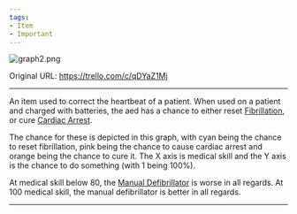 ```yaml
---
tags:
- Item
- Important
---
```


![graph2.png](https:/trello.com/1/cards/632d78ad42b6010054970665/attachments/632d78f61f079304ee30e414/download/graph2.png)

Original URL: https://trello.com/c/qDYaZ1Mj

---

An item used to correct the heartbeat of a patient. When used on a patient and charged with batteries, the aed has a chance to either reset [Fibrillation](../Heart/Fibrillation.md), or cure [Cardiac Arrest](../Heart/Cardiac%20Arrest.md).

The chance for these is depicted in this graph, with cyan being the chance to reset fibrillation, pink being the chance to cause cardiac arrest and orange being the chance to cure it. The X axis is medical skill and the Y axis is the chance to do something (with 1 being 100%).

At medical skill below 80, the [Manual Defibrillator](Manual%20Defibrillator.md) is worse in all regards. At 100 medical skill, the manual defibrillator is better in all regards.

---

